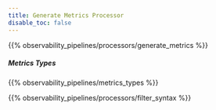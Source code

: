 ```yaml
---
title: Generate Metrics Processor
disable_toc: false
---
```


{{% observability_pipelines/processors/generate_metrics %}}

##### Metrics Types

{{% observability_pipelines/metrics_types %}}

{{% observability_pipelines/processors/filter_syntax %}}